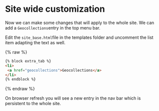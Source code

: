 # Site wide customization

Now we can make some changes that will apply to the whole site.
We can add a `Geocollections`entry in the top menu bar.

Edit the `site_base.html`file in the templates folder and uncomment the list item adapting the text as well.

{% raw %}

```html
{% block extra_tab %}
<li>
 <a href="geocollections">Geocollections</a>
</li>
{% endblock %}
```

{% endraw %}

On browser refresh you will see a new entry in the nav bar which is persistent to the whole site.
